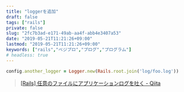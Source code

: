 ```yaml
---
title: "loggerを追加"
draft: false
tags: ["rails"]
private: false
slug: "2fc7b3ad-e171-49ab-aa4f-abb4e3407a53"
date: "2019-05-21T11:21:26+09:00"
lastmod: "2019-05-21T11:21:26+09:00"
keywords: ["rails","ベジプロ","プログ","プログラム"]
# headless: true
---
```


```rb:environments/production.rb
config.another_logger = Logger.new(Rails.root.join('log/foo.log'))
```

> [[Rails] 任意のファイルにアプリケーションログを吐く - Qiita](https://qiita.com/kidach1/items/96802ab66274779e21e0)
